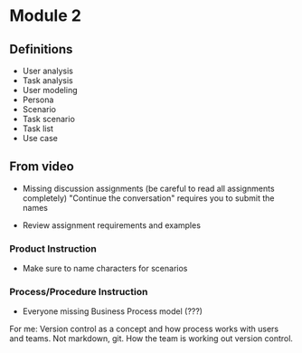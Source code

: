 # Module 2

## Definitions

- User analysis
- Task analysis
- User modeling
- Persona
- Scenario
- Task scenario
- Task list
- Use case


## From video

- Missing discussion assignments
  (be careful to read all assignments completely)
  "Continue the conversation" requires you to submit the names

- Review assignment requirements and examples

### Product Instruction

- Make sure to name characters for scenarios

### Process/Procedure Instruction

- Everyone missing Business Process model (???)

For me: Version control as a concept and how process works with users and teams. Not markdown, git. How the team is working out version control.
